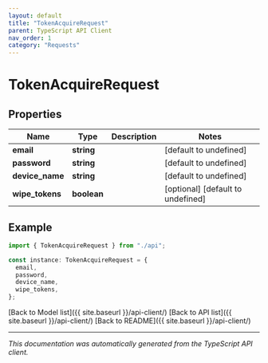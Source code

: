 ```yaml
---
layout: default
title: "TokenAcquireRequest"
parent: TypeScript API Client
nav_order: 1
category: "Requests"
---
```


# TokenAcquireRequest

## Properties

| Name            | Type        | Description | Notes                             |
| --------------- | ----------- | ----------- | --------------------------------- |
| **email**       | **string**  |             | [default to undefined]            |
| **password**    | **string**  |             | [default to undefined]            |
| **device_name** | **string**  |             | [default to undefined]            |
| **wipe_tokens** | **boolean** |             | [optional] [default to undefined] |

## Example

```typescript
import { TokenAcquireRequest } from "./api";

const instance: TokenAcquireRequest = {
  email,
  password,
  device_name,
  wipe_tokens,
};
```

[Back to Model list]({{ site.baseurl }}/api-client/) [Back to API list]({{ site.baseurl }}/api-client/) [Back to README]({{ site.baseurl }}/api-client/)

---

_This documentation was automatically generated from the TypeScript API client._
